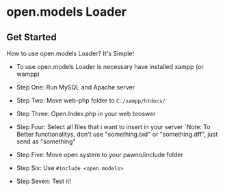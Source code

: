# open.models Loader

## Get Started

How to use open.models Loader? It's Simple!

* To use open.models Loader is necessary have installed xampp (or wampp)

* Step One: Run MySQL and Apache server
* Step Two: Move web-php folder to `C:/xampp/htdocs/`
* Step Three: Open.Index.php in your web broswer
* Step Four: Select all files that i want to insert in your server `Note: To Better functionalitys, don't use "something.txd" or "something.dff", just send as "something"
* Step Five: Move open.system to your pawno/include folder
* Step Six: Use `#include <open.models>`
* Step Seven: Test it!
